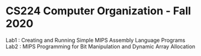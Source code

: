 # CS224 Computer Organization - Fall 2020 

Lab1 : Creating and Running Simple MIPS Assembly Language Programs
Lab2 : MIPS Programming for Bit Manipulation and Dynamic Array Allocation
